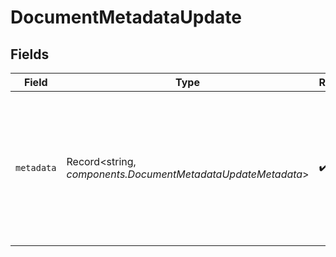 # DocumentMetadataUpdate


## Fields

| Field                                                                                                                              | Type                                                                                                                               | Required                                                                                                                           | Description                                                                                                                        | Example                                                                                                                            |
| ---------------------------------------------------------------------------------------------------------------------------------- | ---------------------------------------------------------------------------------------------------------------------------------- | ---------------------------------------------------------------------------------------------------------------------------------- | ---------------------------------------------------------------------------------------------------------------------------------- | ---------------------------------------------------------------------------------------------------------------------------------- |
| `metadata`                                                                                                                         | Record<string, *components.DocumentMetadataUpdateMetadata*>                                                                        | :heavy_check_mark:                                                                                                                 | The full document metadata inclusive of the update.                                                                                | {<br/>"editors": [<br/>"Alice",<br/>"Bob"<br/>],<br/>"title": "declassified report",<br/>"unchanged_key": "unchanged_value",<br/>"updated_at": 1714491736216<br/>} |